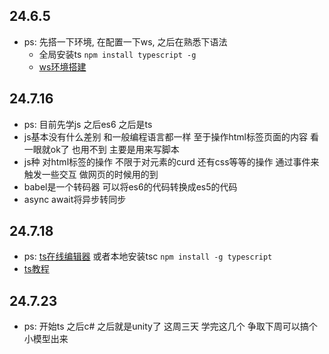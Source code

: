 ## 24.6.5

- ps: 先搭一下环境, 在配置一下ws, 之后在熟悉下语法
  - 全局安装ts ```npm install typescript -g```
  - [ws环境搭建](https://www.cnblogs.com/wfaceboss/p/10043101.html "ws环境搭建")

## 24.7.16

- ps: 目前先学js 之后es6 之后是ts
- js基本没有什么差别 和一般编程语言都一样 至于操作html标签页面的内容 看一眼就ok了 也用不到 主要是用来写脚本
- js种 对html标签的操作 不限于对元素的curd 还有css等等的操作 通过事件来触发一些交互 做网页的时候用的到
- babel是一个转码器 可以将es6的代码转换成es5的代码
- async await将异步转同步

## 24.7.18
- ps: [ts在线编辑器](http://www.typescriptlang.org/play/) 或者本地安装tsc ```npm install -g typescript```
- [ts教程](https://typescript.p6p.net/typescript-tutorial/basic.html) 

## 24.7.23
- ps: 开始ts 之后c# 之后就是unity了 这周三天 学完这几个 争取下周可以搞个小模型出来